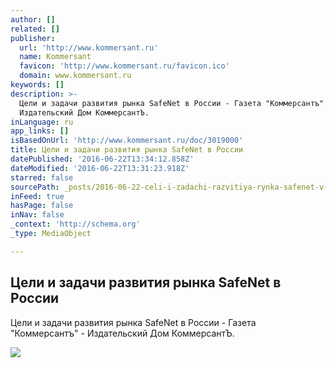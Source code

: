 ```yaml
---
author: []
related: []
publisher:
  url: 'http://www.kommersant.ru'
  name: Kommersant
  favicon: 'http://www.kommersant.ru/favicon.ico'
  domain: www.kommersant.ru
keywords: []
description: >-
  Цели и задачи развития рынка SafeNet в России - Газета "Коммерсантъ" -
  Издательский Дом КоммерсантЪ.
inLanguage: ru
app_links: []
isBasedOnUrl: 'http://www.kommersant.ru/doc/3019000'
title: Цели и задачи развития рынка SafeNet в России
datePublished: '2016-06-22T13:34:12.858Z'
dateModified: '2016-06-22T13:31:23.918Z'
starred: false
sourcePath: _posts/2016-06-22-celi-i-zadachi-razvitiya-rynka-safenet-v-rossii.md
inFeed: true
hasPage: false
inNav: false
_context: 'http://schema.org'
_type: MediaObject

---
```

<article style=""><h1>Цели и задачи развития рынка SafeNet в России</h1><p>Цели и задачи развития рынка SafeNet в России - Газета "Коммерсантъ" - Издательский Дом КоммерсантЪ.</p><img src="http://im8.kommersant.ru/CorpPics/logo200.jpg" /></article>